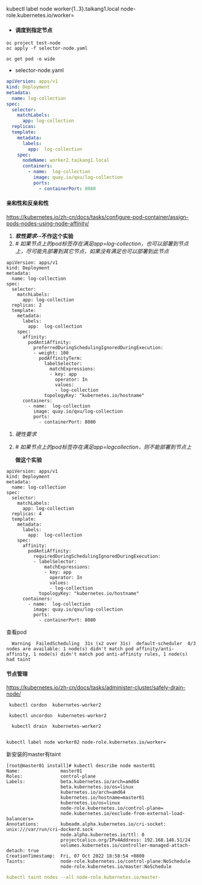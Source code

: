kubectl label node worker{1..3}.taikang1.local node-role.kubernetes.io/worker=





- #### 调度到指定节点

```shell
oc project test-node
oc apply -f selector-node.yaml

oc get pod -o wide
```

- selector-node.yaml



```yaml
apiVersion: apps/v1
kind: Deployment
metadata:
  name: log-collection
spec:
  selector:
    matchLabels:
      app: log-collection
  replicas: 
  template:
    metadata:
      labels:
        app:  log-collection
    spec:
      nodeName: worker2.taikang1.local
      containers:
        - name:  log-collection
          image: quay.io/qxu/log-collection
          ports:
            - containerPort: 8080
```



#### 亲和性和反亲和性

https://kubernetes.io/zh-cn/docs/tasks/configure-pod-container/assign-pods-nodes-using-node-affinity/



1. ***软性要求*--不作这个实验**
2. *# 如果节点上的pod标签存在满足app=log-collection，也可以部署到节点上，尽可能先部署到其它节点，如果没有满足也可以部署到此节点*

```
apiVersion: apps/v1
kind: Deployment
metadata:
  name: log-collection
spec:
  selector:
    matchLabels:
      app: log-collection
  replicas: 2
  template:
    metadata:
      labels:
        app:  log-collection
    spec:
      affinity:
        podAntiAffinity:
          preferredDuringSchedulingIgnoredDuringExecution:
          - weight: 100
            podAffinityTerm:
              labelSelector:
                matchExpressions:
                - key: app
                  operator: In
                  values:
                  - log-collection
              topologyKey: "kubernetes.io/hostname"
      containers:
        - name:  log-collection
          image: quay.io/qxu/log-collection
          ports:
            - containerPort: 8080
```





1. *硬性要求*

2. *# 如果节点上的pod标签存在满足app=logcollection，则不能部署到节点上*

   **做这个实验**　

```
apiVersion: apps/v1
kind: Deployment
metadata:
  name: log-collection
spec:
  selector:
    matchLabels:
      app: log-collection
  replicas: 4
  template:
    metadata:
      labels:
        app:  log-collection
    spec:
      affinity:
        podAntiAffinity:
          requiredDuringSchedulingIgnoredDuringExecution:
          - labelSelector:
              matchExpressions:
              - key: app
                operator: In
                values:
                - log-collection
            topologyKey: "kubernetes.io/hostname"
      containers:
        - name:  log-collection
          image: quay.io/qxu/log-collection
          ports:
            - containerPort: 8080
```



查看pod

```
  Warning  FailedScheduling  31s (x2 over 31s)  default-scheduler  0/3 nodes are available: 1 node(s) didn't match pod affinity/anti-affinity, 1 node(s) didn't match pod anti-affinity rules, 1 node(s) had taint 

```





#### 节点管理

https://kubernetes.io/zh-cn/docs/tasks/administer-cluster/safely-drain-node/

```
 kubectl cordon  kubernetes-worker2

 kubectl uncordon  kubernetes-worker2
 
  kubectl drain  kubernetes-worker2


kubectl label node worker02 node-role.kubernetes.io/worker=
```



新安装的master有taint

```
[root@master01 install]# kubectl describe node master01
Name:               master01
Roles:              control-plane
Labels:             beta.kubernetes.io/arch=amd64
                    beta.kubernetes.io/os=linux
                    kubernetes.io/arch=amd64
                    kubernetes.io/hostname=master01
                    kubernetes.io/os=linux
                    node-role.kubernetes.io/control-plane=
                    node.kubernetes.io/exclude-from-external-load-balancers=
Annotations:        kubeadm.alpha.kubernetes.io/cri-socket: unix:///var/run/cri-dockerd.sock
                    node.alpha.kubernetes.io/ttl: 0
                    projectcalico.org/IPv4Address: 192.168.146.51/24
                    volumes.kubernetes.io/controller-managed-attach-detach: true
CreationTimestamp:  Fri, 07 Oct 2022 18:58:54 +0800
Taints:             node-role.kubernetes.io/control-plane:NoSchedule
                    node-role.kubernetes.io/master:NoSchedule

```





```yaml
kubectl taint nodes --all node-role.kubernetes.io/master-

```
